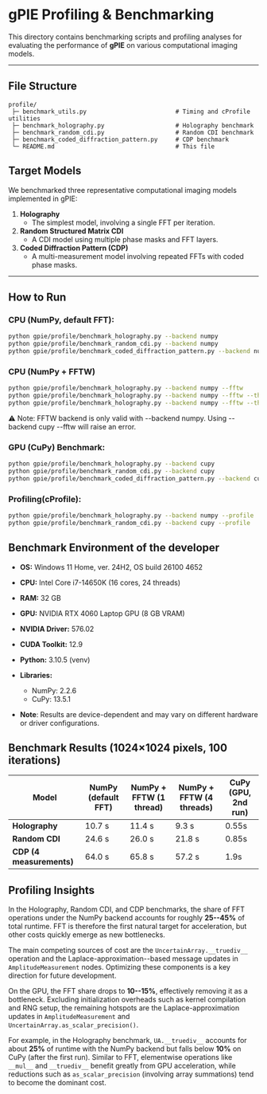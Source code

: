 # gPIE Profiling & Benchmarking

This directory contains benchmarking scripts and profiling analyses for evaluating the performance of **gPIE** on various computational imaging models.

---

## File Structure
```
profile/
 ├─ benchmark_utils.py                         # Timing and cProfile utilities
 ├─ benchmark_holography.py                    # Holography benchmark
 ├─ benchmark_random_cdi.py                    # Random CDI benchmark
 ├─ benchmark_coded_diffraction_pattern.py     # CDP benchmark
 └─ README.md                                  # This file
```

## Target Models
We benchmarked three representative computational imaging models implemented in gPIE:

1. **Holography**  
   - The simplest model, involving a single FFT per iteration.
2. **Random Structured Matrix CDI**  
   - A CDI model using multiple phase masks and FFT layers.
3. **Coded Diffraction Pattern (CDP)**  
   - A multi-measurement model involving repeated FFTs with coded phase masks.

---

##  How to Run
### CPU (NumPy, default FFT):
```bash
python gpie/profile/benchmark_holography.py --backend numpy
python gpie/profile/benchmark_random_cdi.py --backend numpy
python gpie/profile/benchmark_coded_diffraction_pattern.py --backend numpy
```

### CPU (NumPy + FFTW)
```bash
python gpie/profile/benchmark_holography.py --backend numpy --fftw
python gpie/profile/benchmark_holography.py --backend numpy --fftw --threads 4 --planner-effort FFTW_MEASURE
python gpie/profile/benchmark_holography.py --backend numpy --fftw --threads 8 --planner-effort FFTW_PATIENT
```
⚠️ Note: FFTW backend is only valid with --backend numpy. Using --backend cupy --fftw will raise an error.

### GPU (CuPy) Benchmark:
```bash
python gpie/profile/benchmark_holography.py --backend cupy
python gpie/profile/benchmark_random_cdi.py --backend cupy
python gpie/profile/benchmark_coded_diffraction_pattern.py --backend cupy
```

### Profiling(cProfile):
```bash
python gpie/profile/benchmark_holography.py --backend numpy --profile
python gpie/profile/benchmark_random_cdi.py --backend cupy --profile
```

## Benchmark Environment of the developer

- **OS:** Windows 11 Home, ver. 24H2, OS build 26100 4652
- **CPU:** Intel Core i7-14650K (16 cores, 24 threads)  
- **RAM:** 32 GB 
- **GPU:** NVIDIA RTX 4060 Laptop GPU (8 GB VRAM)  
- **NVIDIA Driver:** 576.02
- **CUDA Toolkit:** 12.9
- **Python:** 3.10.5 (venv)  
- **Libraries:**
  - NumPy: 2.2.6
  - CuPy: 13.5.1

- **Note**: Results are device-dependent and may vary on different hardware or driver configurations.

##  Benchmark Results (1024×1024 pixels, 100 iterations)

| Model                  | NumPy (default FFT) | NumPy + FFTW (1 thread) | NumPy + FFTW (4 threads) | CuPy (GPU, 2nd run)|
|------------------------ |------------------- |------------------------ |--------------------------|--------------------|
| **Holography**          | 10.7 s              | 11.4 s                   | 9.3 s                    | 0.55s             |
| **Random CDI**          | 24.6 s              | 26.0 s                   | 21.8 s                    | 0.85s            |
| **CDP (4 measurements)** | 64.0 s            | 65.8 s                   | 57.2 s                    | 1.9s              |

## Profiling Insights

In the Holography, Random CDI, and CDP benchmarks, the share of FFT
operations under the NumPy backend accounts for roughly **25--45%** of
total runtime. FFT is therefore the first natural target for
acceleration, but other costs quickly emerge as new bottlenecks.

The main competing sources of cost are the `UncertainArray.__truediv__`
operation and the Laplace-approximation--based message updates in
`AmplitudeMeasurement` nodes. Optimizing these components is a key
direction for future development.

On the GPU, the FFT share drops to **10--15%**, effectively removing it
as a bottleneck. Excluding initialization overheads such as kernel
compilation and RNG setup, the remaining hotspots are the
Laplace-approximation updates in `AmplitudeMeasurement` and `UncertainArray.as_scalar_precision()`.

For example, in the Holography benchmark, `UA.__truediv__` accounts for
about **25%** of runtime with the NumPy backend but falls below **10%**
on CuPy (after the first run). Similar to FFT, elementwise operations
like `__mul__` and `__truediv__` benefit greatly from GPU acceleration,
while reductions such as `as_scalar_precision` (involving array
summations) tend to become the dominant cost.
